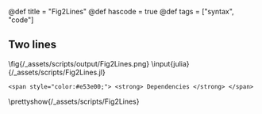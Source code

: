 @def title = "Fig2Lines"
@def hascode = true
@def tags = ["syntax", "code"]
## Two lines

\fig{/_assets/scripts/output/Fig2Lines.png}
\input{julia}{/_assets/scripts/Fig2Lines.jl}
~~~
<span style="color:#e53e00;"> <strong> Dependencies </strong> </span>
~~~
\prettyshow{/_assets/scripts/Fig2Lines}
